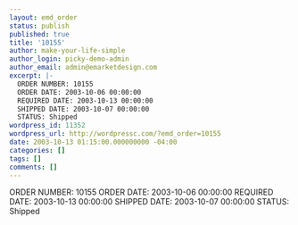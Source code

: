 ```yaml
---
layout: emd_order
status: publish
published: true
title: '10155'
author: make-your-life-simple
author_login: picky-demo-admin
author_email: admin@emarketdesign.com
excerpt: |-
  ORDER NUMBER: 10155
  ORDER DATE: 2003-10-06 00:00:00
  REQUIRED DATE: 2003-10-13 00:00:00
  SHIPPED DATE: 2003-10-07 00:00:00
  STATUS: Shipped
wordpress_id: 11352
wordpress_url: http://wordpressc.com/?emd_order=10155
date: 2003-10-13 01:15:00.000000000 -04:00
categories: []
tags: []
comments: []
---
```

ORDER NUMBER: 10155
ORDER DATE: 2003-10-06 00:00:00
REQUIRED DATE: 2003-10-13 00:00:00
SHIPPED DATE: 2003-10-07 00:00:00
STATUS: Shipped
